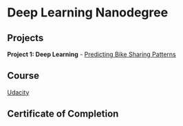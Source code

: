 # Deep Learning Nanodegree

## Projects

**Project 1: Deep Learning** - [Predicting Bike Sharing Patterns]()

## Course
[Udacity](https://www.udacity.com/course/deep-learning-nanodegree--nd101)

## Certificate of Completion
